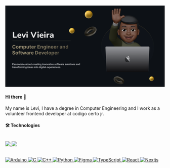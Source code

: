 <!-- Olá, seja bem vindo ao meu README @carlos-levi-->

![Banner](https://raw.githubusercontent.com/Carlos-Levi/Carlos-levi/main/Levi%20Banner%201.png)

#### Hi there 🦀

<!--⚡ Meu nome é Levi, sou formado em Engenharia de Computação e atuo como desenvolvedor frontend voluntário na @CodigoCerto
Durante minha graduação, adquiri conhecimentos sólidos em algoritmos e estruturas de dados, arquitetura e organização de computadores, eletrônica e inteligência artificial. Essas experiências têm sido fundamentais para desenvolver meu raciocínio lógico e habilidades de resolução de problemas.-->

My name is Levi, I have a degree in Computer Engineering and I work as a volunteer frontend developer at codigo certo jr.

<!--During my studies, I have gained solid knowledge in algorithms and data structures, computer architecture and organization, electronics, and artificial intelligence. These experiences have been crucial in developing my logical reasoning and problem-solving skills.-->

#### 🛠️ Technologies

<br>
<div align="left">
  <a href="https://github.com/carlos-levi">
  <img height="160em" src="https://github-readme-stats.vercel.app/api?username=carlos-levi&rank_icon=github&show_icons=true&theme=dracula&include_all_commits=true&border_radius=15&count_private=true&hide_border=true&title_color=5F9EA0&icon_color=BDB76B&layout=compact"/>
  <img height="160em" src="https://github-readme-stats.vercel.app/api/top-langs/?username=carlos-levi&size_weight=1&count_weight=1&layout=compact&langs_count=8&theme=dracula&hide_border=true&border_radius=10&title_color=5F9EA0&icon_color=BDB76B"/>
</div>
<br>

<p align="left" width="160">
  <img alt="Arduino" src="https://img.shields.io/badge/-Arduino-00979D?style=for-the-badge&logo=Arduino&logoColor=white"/>
  <img alt="C" src="https://img.shields.io/badge/c-%2300599C.svg?style=for-the-badge&logo=c&logoColor=white"/>
  <img alt="C++" src="https://img.shields.io/badge/c++-%2300599C.svg?style=for-the-badge&logo=c%2B%2B&logoColor=white"/>
  <img alt="Python" src="https://img.shields.io/badge/python-%2314354C.svg?style=for-the-badge&logo=python&logoColor=white"/>
  <img alt="Figma" src="https://img.shields.io/badge/-Figma-F24E1E?style=for-the-badge&logo=figma&logoColor=white"/>
  <img alt="TypeScript" src="https://img.shields.io/badge/typescript-%23007ACC.svg?style=for-the-badge&logo=typescript&logoColor=white"/>
  <img alt="React" src="https://img.shields.io/badge/react-%2320232a.svg?style=for-the-badge&logo=react&logoColor=%2361DAFB"/>
  <img alt="Nextjs" src="https://img.shields.io/badge/Next-black?style=for-the-badge&logo=next.js&logoColor=white"/>
</p>

<!--[Footer](https://capsule-render.vercel.app/api?type=waving&color=gradient&height=120&section=footer&width=100%)
